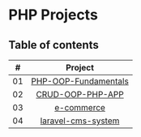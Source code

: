 # PHP Projects
## Table of contents


|  #  |            Project             |
| :-: | :----------------------------: |
| 01  |      [ PHP-OOP-Fundamentals](https://github.com/saralimbu2017/PHP-OOP-Fundamentals)       | 
| 02  |     [CRUD-OOP-PHP-APP](https://github.com/saralimbu2017/CRUD-OOP-PHP-APP)    |
| 03  |    [e-commerce](https://github.com/saralimbu2017/e-commerce)     |
| 04  |    [laravel-cms-system](https://github.com/saralimbu2017/laravel-cms-system)     |
